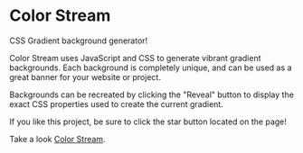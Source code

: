 # Color Stream
CSS Gradient background generator!


Color Stream uses JavaScript and CSS to generate vibrant gradient backgrounds. Each background is completely unique, and can be used as a great banner for your website or project.

Backgrounds can be recreated by clicking the "Reveal" button to display the exact CSS properties used to create the current gradient.

If you like this project, be sure to click the star button located on the page!

Take a look [Color Stream](http://colorstream.co).
